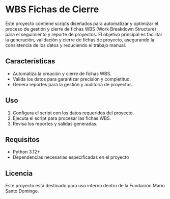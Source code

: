 # WBS Fichas de Cierre

Este proyecto contiene scripts diseñados para automatizar y optimizar el proceso de gestión y cierre de fichas WBS (Work Breakdown Structure) para el seguimiento y reporte de proyectos. El objetivo principal es facilitar la generación, validación y cierre de fichas de proyecto, asegurando la consistencia de los datos y reduciendo el trabajo manual.

## Características

- Automatiza la creación y cierre de fichas WBS.
- Valida los datos para garantizar precisión y completitud.
- Genera reportes para la gestión y auditoría de proyectos.

## Uso

1. Configura el script con los datos requeridos del proyecto.
2. Ejecuta el script para procesar las fichas WBS.
3. Revisa los reportes y salidas generadas.

## Requisitos

- Python 3.12+
- Dependencias necesarias especificadas en el proyecto

## Licencia

Este proyecto está destinado para uso interno dentro de la Fundación Mario Santo Domingo.
